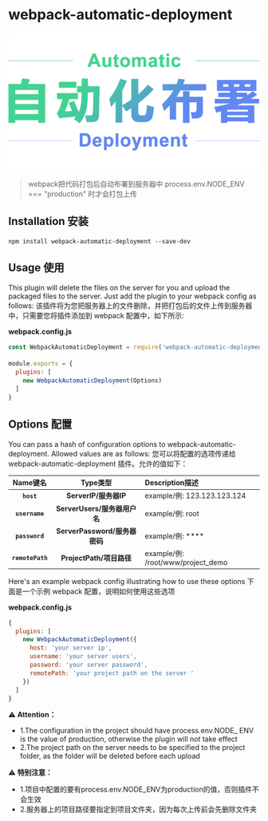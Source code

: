 # webpack-automatic-deployment

<p align="center">
<img width="730" src="./src/assets/images/auto_header.png" alt="webpack-automatic-deployment" />
</p>

> webpack把代码打包后自动布署到服务器中
process.env.NODE_ENV === "production" 时才会打包上传

## Installation 安装

```console
npm install webpack-automatic-deployment --save-dev
```

## Usage 使用

This plugin will delete the files on the server for you and upload the packaged files to the server. Just add the plugin to your webpack config as follows:
该插件将为您把服务器上的文件删除，并把打包后的文件上传到服务器中，只需要您将插件添加到 webpack 配置中，如下所示:

**webpack.config.js**
```js
const WebpackAutomaticDeployment = require('webpack-automatic-deployment')

module.exports = {
  plugins: [
    new WebpackAutomaticDeployment(Options)
  ]
}
```

## Options 配置

You can pass a hash of configuration options to webpack-automatic-deployment. Allowed values are as follows:
您可以将配置的选项传递给 webpack-automatic-deployment 插件。允许的值如下：

|Name键名|Type类型|Description描述|
|:--:|:--:|:----------|
|**`host`**|**ServerIP/服务器IP**|example/例: 123.123.123.124|
|**`username`**|**ServerUsers/服务器用户名**|example/例: root|
|**`password`**|**ServerPassword/服务器密码**|example/例: ****|
|**`remotePath`**|**ProjectPath/项目路径**|example/例: /root/www/project_demo|

Here's an example webpack config illustrating how to use these options
下面是一个示例 webpack 配置，说明如何使用这些选项

**webpack.config.js**
```js
{
  plugins: [
    new WebpackAutomaticDeployment({
      host: 'your server ip',
      username: 'your server users',
      password: 'your server password',
      remotePath: 'your project path on the server '
    })
  ]
}
```

⚠️ **Attention：**
* 1.The configuration in the project should have process.env.NODE_ ENV is the value of production, otherwise the plugin will not take effect
* 2.The project path on the server needs to be specified to the project folder, as the folder will be deleted before each upload

⚠️ **特别注意：**
* 1.项目中配置的要有process.env.NODE_ENV为production的值，否则插件不会生效
* 2.服务器上的项目路径要指定到项目文件夹，因为每次上传前会先删除文件夹
